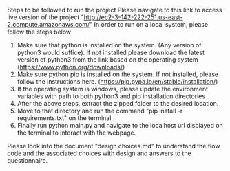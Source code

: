 Steps to be followed to run the project
Please navigate to this link to access live version of the project "http://ec2-3-142-222-251.us-east-2.compute.amazonaws.com/"
In order to run on a local system, please follow the steps below

1) Make sure that python is installed on the system. (Any version of python3 would suffice). If not installed please download the latest version of python3 from the link based on the operating system (https://www.python.org/downloads/)
2) Make sure python pip is installed on the system. If not installed, please follow the instructions here. (https://pip.pypa.io/en/stable/installation/)
3) If the operating system is windows, please update the environment variables with path to both python3 and pip installation directories
4) After the above steps, extract the zipped folder to the desired location.
5) Move to that directory and run the command "pip install -r requirements.txt" on the terminal.
6) Finally run python main.py and navigate to the localhost url displayed on the terminal to interact with the webpage.

Please look into the document "design choices.md" to understand the flow code and the associated choices with design and answers to the questionnaire.



